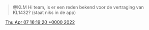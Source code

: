 > @KLM Hi team, is er een reden bekend voor de vertraging van KL1432? \(staat niks in de app\)

<img src="../../media/tweet.ico" width="12" /> [Thu Apr 07 16:19:20 +0000 2022](https://twitter.com/DromerDenker/status/1512102734668959745)